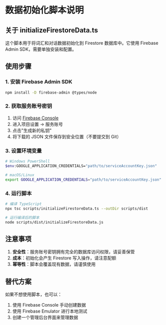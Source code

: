 # 数据初始化脚本说明

## 关于 initializeFirestoreData.ts

这个脚本用于将词汇和对话数据初始化到 Firestore 数据库中。它使用 Firebase Admin SDK，需要单独安装和配置。

## 使用步骤

### 1. 安装 Firebase Admin SDK

```bash
npm install -D firebase-admin @types/node
```

### 2. 获取服务账号密钥

1. 访问 [Firebase Console](https://console.firebase.google.com/)
2. 进入项目设置 → 服务账号
3. 点击"生成新的私钥"
4. 将下载的 JSON 文件保存到安全位置（不要提交到 Git）

### 3. 设置环境变量

```bash
# Windows PowerShell
$env:GOOGLE_APPLICATION_CREDENTIALS="path/to/serviceAccountKey.json"

# macOS/Linux
export GOOGLE_APPLICATION_CREDENTIALS="path/to/serviceAccountKey.json"
```

### 4. 运行脚本

```bash
# 编译 TypeScript
npx tsc scripts/initializeFirestoreData.ts --outDir scripts/dist

# 运行编译后的脚本
node scripts/dist/initializeFirestoreData.js
```

## 注意事项

1. **安全性**：服务账号密钥拥有完全的数据库访问权限，请妥善保管
2. **成本**：初始化会产生 Firestore 写入操作，请注意配额
3. **幂等性**：脚本会覆盖现有数据，请谨慎使用

## 替代方案

如果不想使用脚本，也可以：

1. 使用 Firebase Console 手动创建数据
2. 使用 Firebase Emulator 进行本地测试
3. 创建一个管理后台界面来管理数据 
